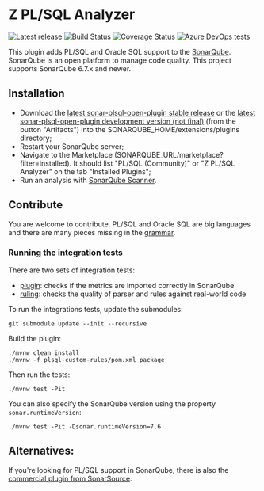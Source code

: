 # Z PL/SQL Analyzer

[![Latest release](https://img.shields.io/github/release/felipebz/zpa.svg) ](https://github.com/felipebz/zpa/releases/latest)
[![Build Status](https://dev.azure.com/felipebz/z-plsql-analyzer/_apis/build/status/Build?branchName=master)](https://dev.azure.com/felipebz/z-plsql-analyzer/_build/latest?definitionId=3&branchName=master)
[![Coverage Status](https://coveralls.io/repos/github/felipebz/zpa/badge.svg?branch=master)](https://coveralls.io/github/felipebz/zpa?branch=master)
[![Azure DevOps tests](https://img.shields.io/azure-devops/tests/felipebz/z-plsql-analyzer/3/master.svg)](https://dev.azure.com/felipebz/z-plsql-analyzer/_build/latest?definitionId=3&branchName=master)

This plugin adds PL/SQL and Oracle SQL support to the [SonarQube](https://www.sonarqube.org). SonarQube is an open platform to manage code quality. This project supports SonarQube 6.7.x and newer.

## Installation
- Download the [latest sonar-plsql-open-plugin stable release](https://github.com/felipebz/zpa/releases) or the [latest sonar-plsql-open-plugin development version (not final)](https://dev.azure.com/felipebz/z-plsql-analyzer/_build/latest?definitionId=3&branchName=master&view=results) (from the button "Artifacts") into the SONARQUBE_HOME/extensions/plugins directory;
- Restart your SonarQube server;
- Navigate to the Marketplace (SONARQUBE_URL/marketplace?filter=installed). It should list "PL/SQL (Community)" or "Z PL/SQL Analyzer" on the tab "Installed Plugins";
- Run an analysis with [SonarQube Scanner](https://docs.sonarqube.org/display/SCAN/Analyzing+with+SonarQube+Scanner).

## Contribute
You are welcome to contribute. PL/SQL and Oracle SQL are big languages and there are many pieces missing in the [grammar](https://github.com/felipebz/zpa/blob/master/plsql-frontend/src/main/java/org/sonar/plugins/plsqlopen/api/PlSqlGrammar.java).

### Running the integration tests

There are two sets of integration tests:

- [plugin](https://github.com/felipebz/zpa/tree/master/its/plugin): checks if the metrics are imported correctly in SonarQube
- [ruling](https://github.com/felipebz/zpa/tree/master/its/ruling): checks the quality of parser and rules against real-world code

To run the integrations tests, update the submodules:

    git submodule update --init --recursive
    
Build the plugin:

    ./mvnw clean install
    ./mvnw -f plsql-custom-rules/pom.xml package
    
Then run the tests:

    ./mvnw test -Pit

You can also specify the SonarQube version using the property `sonar.runtimeVersion`: 

    ./mvnw test -Pit -Dsonar.runtimeVersion=7.6

## Alternatives:
If you're looking for PL/SQL support in SonarQube, there is also 
the [commercial plugin from SonarSource](http://www.sonarsource.com/products/plugins/languages/plsql/).

